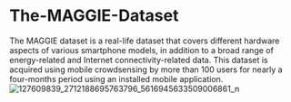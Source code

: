 # The-MAGGIE-Dataset
The MAGGIE dataset is a real-life dataset that covers different hardware aspects of various smartphone models, in addition to a broad range of energy-related and Internet connectivity-related data. This dataset is acquired using mobile crowdsensing by more than 100 users for nearly a four-months period using an installed mobile application.
![127609839_2712188695763796_5616945633509006861_n](https://github.com/MaggieGendy/The-MAGGIE-Dataset/assets/107572752/a0ff8d84-3b3b-4296-8665-8c9071807533)
